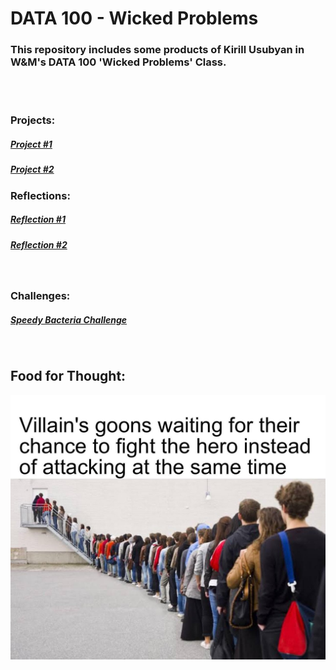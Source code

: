 # DATA 100 - Wicked Problems

### This repository includes some products of Kirill Usubyan in W&M's DATA 100 'Wicked Problems' Class.

<br><br>
### Projects:
##### [Project #1](Project1.md)
##### [Project #2](Project2.md)


### Reflections:<br>
##### [Reflection #1](Reflection1.md)
##### [Reflection #2](Reflection2.md)
<br>

### Challenges: <br>
##### [Speedy Bacteria Challenge](Challenge1.md)
<br>

## Food for Thought:
![](meme_hot_take.jpg)
